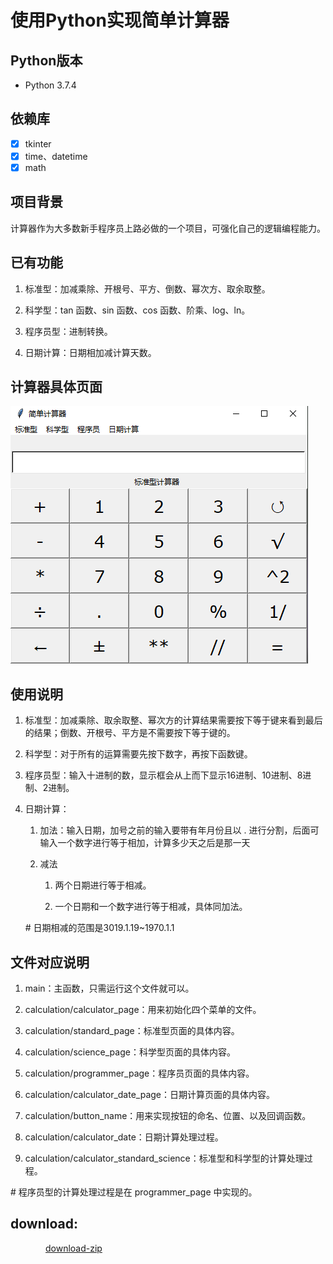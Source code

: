 <!--
 * @Author: your name
 * @Date: 2019-12-16 19:14:57
 * @LastEditTime : 2019-12-18 10:07:18
 * @LastEditors  : Please set LastEditors
 * @Description: In User Settings Edit
 * @FilePath: \calculator2.1.0\one-1\README.md
 -->

# 使用Python实现简单计算器

## Python版本

+ Python 3.7.4

## 依赖库

- [x] tkinter
- [x] time、datetime
- [x] math

## 项目背景

计算器作为大多数新手程序员上路必做的一个项目，可强化自己的逻辑编程能力。

## 已有功能

1. 标准型：加减乘除、开根号、平方、倒数、幂次方、取余取整。
2. 科学型：tan 函数、sin 函数、cos 函数、阶乘、log、ln。

3. 程序员型：进制转换。

4. 日期计算：日期相加减计算天数。
   
## 计算器具体页面


![简单计算器的具体页面](docs/具体页面.png)


## 使用说明

1. 标准型：加减乘除、取余取整、幂次方的计算结果需要按下等于键来看到最后的结果；倒数、开根号、平方是不需要按下等于键的。

2. 科学型：对于所有的运算需要先按下数字，再按下函数键。

3. 程序员型：输入十进制的数，显示框会从上而下显示16进制、10进制、8进制、2进制。

4. 日期计算：
   1. 加法：输入日期，加号之前的输入要带有年月份且以 . 进行分割，后面可输入一个数字进行等于相加，计算多少天之后是那一天

   2. 减法
      1. 两个日期进行等于相减。

      2. 一个日期和一个数字进行等于相减，具体同加法。

    \#  日期相减的范围是3019.1.19~1970.1.1


## 文件对应说明

1. main：主函数，只需运行这个文件就可以。  

2. calculation/calculator_page：用来初始化四个菜单的文件。

3. calculation/standard_page：标准型页面的具体内容。

4. calculation/science_page：科学型页面的具体内容。

5. calculation/programmer_page：程序员页面的具体内容。

6. calculation/calculator_date_page：日期计算页面的具体内容。

7. calculation/button_name：用来实现按钮的命名、位置、以及回调函数。

8. calculation/calculator_date：日期计算处理过程。

9. calculation/calculator_standard_science：标准型和科学型的计算处理过程。

\# 程序员型的计算处理过程是在 programmer_page 中实现的。

## download:

&#8195;&#8195;&#8195;&#8195;[download-zip](https://github.com/Gemini128663/calculator2.1.0
)

